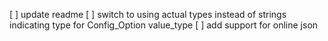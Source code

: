 [ ] update readme
[ ] switch to using actual types instead of strings indicating type for Config_Option value_type
[ ] add support for online json